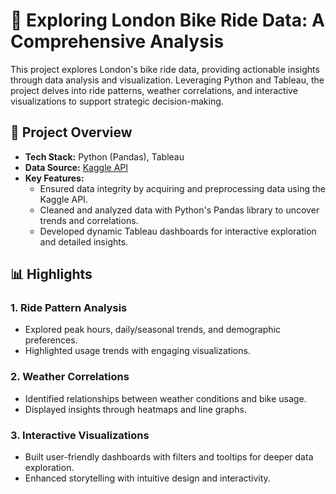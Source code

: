 # 🚴 Exploring London Bike Ride Data: A Comprehensive Analysis

This project explores London's bike ride data, providing actionable insights through data analysis and visualization. Leveraging Python and Tableau, the project delves into ride patterns, weather correlations, and interactive visualizations to support strategic decision-making.

## 📂 Project Overview
- **Tech Stack:** Python (Pandas), Tableau  
- **Data Source:** [Kaggle API](https://www.kaggle.com/)  
- **Key Features:**
  - Ensured data integrity by acquiring and preprocessing data using the Kaggle API.
  - Cleaned and analyzed data with Python's Pandas library to uncover trends and correlations.
  - Developed dynamic Tableau dashboards for interactive exploration and detailed insights.

## 📊 Highlights
### 1. Ride Pattern Analysis
- Explored peak hours, daily/seasonal trends, and demographic preferences.
- Highlighted usage trends with engaging visualizations.

### 2. Weather Correlations
- Identified relationships between weather conditions and bike usage.
- Displayed insights through heatmaps and line graphs.

### 3. Interactive Visualizations
- Built user-friendly dashboards with filters and tooltips for deeper data exploration.
- Enhanced storytelling with intuitive design and interactivity.
